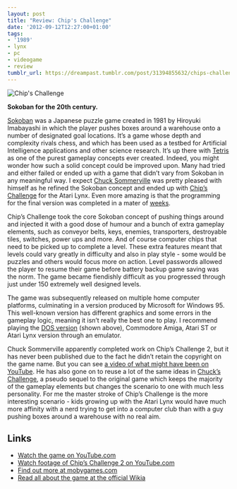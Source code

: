 ```yaml
---
layout: post
title: "Review: Chip's Challenge"
date: '2012-09-12T12:27:00+01:00'
tags:
- '1989'
- lynx
- pc
- videogame
- review
tumblr_url: https://dreampast.tumblr.com/post/31394855632/chips-challenge
---
```

![Chip's Challenge](https://64.media.tumblr.com/tumblr_ma8ibkYAVK1qbfpni.png)

**Sokoban for the 20th century.**

[Sokoban](http://www.mobygames.com/game/soko-ban) was a Japanese puzzle game created in 1981 by Hiroyuki Imabayashi in which the player pushes boxes around a warehouse onto a number of designated goal locations. It’s a game whose depth and complexity rivals chess, and which has been used as a testbed for Artificial Intelligence applications and other science research. It’s up there with [Tetris](http://www.mobygames.com/game/tetris) as one of the purest gameplay concepts ever created. Indeed, you might wonder how such a solid concept could be improved upon. Many had tried and either failed or ended up with a game that didn’t vary from Sokoban in any meaningful way. I expect [Chuck Sommerville](http://chipschallenge.wikia.com/wiki/Chuck_Sommerville) was pretty pleased with himself as he refined the Sokoban concept and ended up with [Chip’s Challenge](http://www.mobygames.com/game/chips-challenge) for the Atari Lynx. Even more amazing is that the programming for the final version was completed in a mater of [weeks](http://www3.telus.net/~nfield/ChipChallenge/message.htm).

Chip’s Challenge took the core Sokoban concept of pushing things around and injected it with a good dose of humour and a bunch of extra gameplay elements, such as conveyor belts, keys, enemies, transporters, destroyable tiles, switches, power ups and more. And of course computer chips that need to be picked up to complete a level. These extra features meant that levels could vary greatly in difficulty and also in play style - some would be puzzles and others would focus more on action. Level passwords allowed the player to resume their game before battery backup game saving was the norm. The game became fiendishly difficult as you progressed through just under 150 extremely well designed levels.

The game was subsequently released on multiple home computer platforms, culminating in a version produced by Microsoft for Windows 95. This well-known version has different graphics and some errors in the gameplay logic, meaning it isn’t really the best one to play. I recommend playing the [DOS version](http://www.mediafire.com/?talh908rucozuwg) (shown above), Commodore Amiga, Atari ST or Atari Lynx version through an emulator.

Chuck Sommerville apparently completed work on Chip’s Challenge 2, but it has never been published due to the fact he didn’t retain the copyright on the game name. But you can see [a video of what might have been on YouTube](http://www.youtube.com/watch?v=MLB43Mu4HgY). He has also gone on to reuse a lot of the same ideas in [Chuck’s Challenge](http://www.chuckschallenge.com), a pseudo sequel to the original game which keeps the majority of the gameplay elements but changes the scenario to one with much less personality. For me the master stroke of Chip’s Challenge is the more interesting scenario - kids growing up with the Atari Lynx would have much more affinity with a nerd trying to get into a computer club than with a guy pushing boxes around a warehouse with no real aim.

## Links

- [Watch the game on YouTube.com](http://www.youtube.com/watch?v=lnMsCySN5IQ)
- [Watch footage of Chip’s Challenge 2 on YouTube.com](http://www.youtube.com/watch?v=MLB43Mu4HgY)
- [Find out more at mobygames.com](http://www.mobygames.com/game/chips-challenge)
- [Read all about the game at the official Wikia](http://chipschallenge.wikia.com)